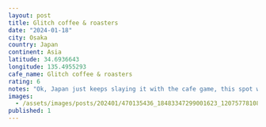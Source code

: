 ```yaml
---
layout: post
title: Glitch coffee & roasters
date: "2024-01-18"
city: Osaka
country: Japan
continent: Asia
latitude: 34.6936643
longitude: 135.4955293
cafe_name: Glitch coffee & roasters
rating: 6
notes: "Ok, Japan just keeps slaying it with the cafe game, this spot was in the bottom of an office tower featured vintage over stuffed seating, vinyl spinning, and espresso gin martini that was Next. level. #worldcoffeetour"
images:
  - /assets/images/posts/202401/470135436_18483347299001623_1207577810871837324_n_18043371172559321.jpg
published: 1
---
```

